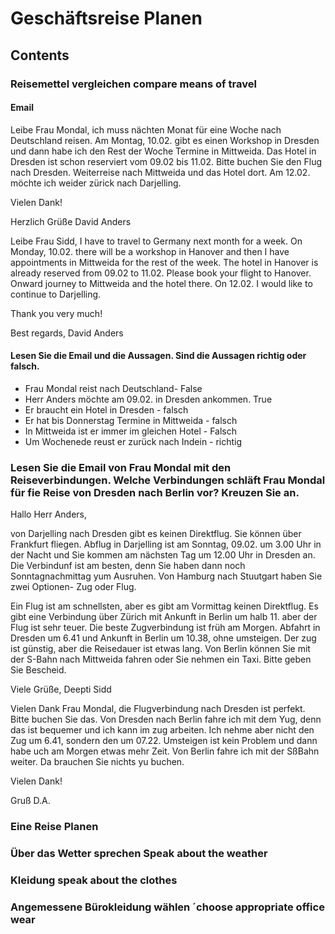  # Geschäftsreise Planen

## Contents

### Reisemettel vergleichen  compare means of travel
  
####  Email

Leibe Frau Mondal,
ich muss nächten Monat für eine Woche nach Deutschland reisen. Am Montag, 10.02. gibt es einen Workshop in Dresden und dann habe ich den Rest der Woche Termine in Mittweida. Das Hotel in Dresden ist schon reserviert vom 09.02 bis 11.02. Bitte buchen Sie den Flug nach Dresden. Weiterreise nach Mittweida und das Hotel dort. Am 12.02. möchte ich weider zürick nach Darjelling.

Vielen Dank!

Herzlich Grüße
David Anders

Leibe Frau Sidd,
I have to travel to Germany next month for a week. On Monday, 10.02. there will be a workshop in Hanover and then I have appointments in Mittweida for the rest of the week. The hotel in Hanover is already reserved from 09.02 to 11.02. Please book your flight to Hanover. Onward journey to Mittweida and the hotel there. On 12.02. I would like to continue to Darjelling.

Thank you very much!

Best regards,
David Anders

#### Lesen Sie die Email und die Aussagen. Sind die Aussagen richtig oder falsch.
- Frau Mondal reist nach Deutschland- False
- Herr Anders möchte am 09.02. in Dresden ankommen. True
- Er braucht ein Hotel in Dresden - falsch
- Er hat bis Donnerstag Termine in Mittweida - falsch
- In Mittweida ist er immer im gleichen Hotel - Falsch
- Um Wochenede reust er zurück nach Indein - richtig 


### Lesen Sie die Email von Frau Mondal mit den Reiseverbindungen. Welche Verbindungen schläft Frau Mondal für fie Reise von Dresden nach Berlin vor? Kreuzen Sie an.

Hallo Herr Anders,

von Darjelling nach Dresden gibt es keinen Direktflug. Sie können über Frankfurt fliegen. Abflug in Darjelling ist am Sonntag, 09.02. um 3.00 Uhr in der Nacht und Sie kommen am nächsten Tag um 12.00 Uhr in Dresden an.  Die Verbindunf ist am besten, denn Sie haben dann noch Sonntagnachmittag yum Ausruhen.
Von Hamburg nach Stuutgart haben Sie zwei Optionen- Zug oder Flug.

Ein Flug ist am schnellsten, aber es gibt am Vormittag keinen Direktflug. Es gibt eine Verbindung über Zürich mit Ankunft in Berlin um halb 11. aber der Flug ist sehr teuer. Die beste Zugverbindung ist früh am Morgen. Abfahrt in Dresden um 6.41 und Ankunft in Berlin um 10.38, ohne umsteigen. Der zug ist günstig, aber die Reisedauer ist etwas lang.
Von Berlin können Sie mit der S-Bahn nach Mittweida fahren oder Sie nehmen ein Taxi.
Bitte geben Sie Bescheid.

Viele Grüße,
Deepti Sidd

Vielen Dank Frau Mondal,
die Flugverbindung nach Dresden ist perfekt. Bitte buchen Sie das.
Von Dresden nach Berlin fahre ich mit dem Yug, denn das ist bequemer und ich kann im zug arbeiten. Ich nehme aber nicht den Zug um 6.41, sondern den um 07.22. Umsteigen ist kein Problem und dann habe uch am Morgen etwas mehr Zeit. Von Berlin fahre ich mit der SßBahn weiter. Da brauchen Sie nichts yu buchen.

Vielen Dank!

Gruß
D.A.



### Eine Reise Planen

### Über das Wetter sprechen   Speak about the weather

### Kleidung speak about the clothes

### Angemessene Bürokleidung wählen ´choose appropriate office wear
  
   

